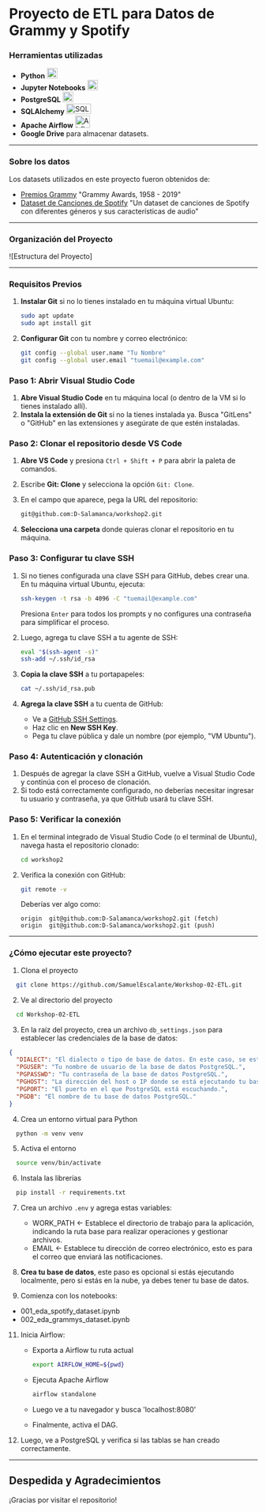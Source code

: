 # Proyecto de ETL para Datos de Grammy y Spotify

### Herramientas utilizadas

- **Python** <img src="https://cdn-icons-png.flaticon.com/128/3098/3098090.png" alt="Python" width="21px" height="21px">
- **Jupyter Notebooks** <img src="https://upload.wikimedia.org/wikipedia/commons/thumb/3/38/Jupyter_logo.svg/883px-Jupyter_logo.svg.png" alt="Jupyter" width="21px" height="21px">
- **PostgreSQL** <img src="https://cdn-icons-png.flaticon.com/128/5968/5968342.png" alt="Postgres" width="21px" height="21px">
- **SQLAlchemy** <img src="https://quintagroup.com/cms/python/images/sqlalchemy-logo.png/@@images/eca35254-a2db-47a8-850b-2678f7f8bc09.png" alt="SQLAlchemy" width="50px" height="21px">
- **Apache Airflow** <img src="https://static-00.iconduck.com/assets.00/airflow-icon-512x512-tpr318yf.png" alt="Airflow" width="30px" height="25px">
- **Google Drive** para almacenar datasets.

---

### Sobre los datos

Los datasets utilizados en este proyecto fueron obtenidos de:

- [Premios Grammy](https://www.kaggle.com/datasets/unanimad/grammy-awards) "Grammy Awards, 1958 - 2019"
- [Dataset de Canciones de Spotify](https://www.kaggle.com/datasets/maharshipandya/-spotify-tracks-dataset) "Un dataset de canciones de Spotify con diferentes géneros y sus características de audio"

---

### Organización del Proyecto

![Estructura del Proyecto]

---

### Requisitos Previos

1. **Instalar Git** si no lo tienes instalado en tu máquina virtual Ubuntu:
    
    ```bash
    sudo apt update
    sudo apt install git
    ```
    
2. **Configurar Git** con tu nombre y correo electrónico:
    
    ```bash
    git config --global user.name "Tu Nombre"
    git config --global user.email "tuemail@example.com"
    ```

### Paso 1: Abrir Visual Studio Code

1. **Abre Visual Studio Code** en tu máquina local (o dentro de la VM si lo tienes instalado allí).
2. **Instala la extensión de Git** si no la tienes instalada ya. Busca "GitLens" o "GitHub" en las extensiones y asegúrate de que estén instaladas.

### Paso 2: Clonar el repositorio desde VS Code

1. **Abre VS Code** y presiona `Ctrl + Shift + P` para abrir la paleta de comandos.
2. Escribe **Git: Clone** y selecciona la opción `Git: Clone`.
3. En el campo que aparece, pega la URL del repositorio:
    
    ```bash
    git@github.com:D-Salamanca/workshop2.git
    ```
    
4. **Selecciona una carpeta** donde quieras clonar el repositorio en tu máquina.

### Paso 3: Configurar tu clave SSH

1. Si no tienes configurada una clave SSH para GitHub, debes crear una. En tu máquina virtual Ubuntu, ejecuta:
    
    ```bash
    ssh-keygen -t rsa -b 4096 -C "tuemail@example.com"
    ```
    
    Presiona `Enter` para todos los prompts y no configures una contraseña para simplificar el proceso.
    
2. Luego, agrega tu clave SSH a tu agente de SSH:
    
    ```bash
    eval "$(ssh-agent -s)"
    ssh-add ~/.ssh/id_rsa
    ```
    
3. **Copia la clave SSH** a tu portapapeles:
    
    ```bash
    cat ~/.ssh/id_rsa.pub
    ```
    
4. **Agrega la clave SSH** a tu cuenta de GitHub:
    - Ve a [GitHub SSH Settings](https://github.com/settings/keys).
    - Haz clic en **New SSH Key**.
    - Pega tu clave pública y dale un nombre (por ejemplo, "VM Ubuntu").

### Paso 4: Autenticación y clonación

1. Después de agregar la clave SSH a GitHub, vuelve a Visual Studio Code y continúa con el proceso de clonación.
2. Si todo está correctamente configurado, no deberías necesitar ingresar tu usuario y contraseña, ya que GitHub usará tu clave SSH.

### Paso 5: Verificar la conexión

1. En el terminal integrado de Visual Studio Code (o el terminal de Ubuntu), navega hasta el repositorio clonado:
    
    ```bash
    cd workshop2
    ```
    
2. Verifica la conexión con GitHub:
    
    ```bash
    git remote -v
    ```
    
    Deberías ver algo como:
    
    ```
    origin  git@github.com:D-Salamanca/workshop2.git (fetch)
    origin  git@github.com:D-Salamanca/workshop2.git (push)
    ```

---

### ¿Cómo ejecutar este proyecto?  

1. Clona el proyecto
```bash
  git clone https://github.com/SamuelEscalante/Workshop-02-ETL.git
```

2. Ve al directorio del proyecto
```bash
  cd Workshop-02-ETL
```

3. En la raíz del proyecto, crea un archivo `db_settings.json` para establecer las credenciales de la base de datos:
```json
{
  "DIALECT": "El dialecto o tipo de base de datos. En este caso, se establece en 'postgres' para PostgreSQL.",
  "PGUSER": "Tu nombre de usuario de la base de datos PostgreSQL.",
  "PGPASSWD": "Tu contraseña de la base de datos PostgreSQL.",
  "PGHOST": "La dirección del host o IP donde se está ejecutando tu base de datos PostgreSQL.",
  "PGPORT": "El puerto en el que PostgreSQL está escuchando.",
  "PGDB": "El nombre de tu base de datos PostgreSQL."
}
```

4. Crea un entorno virtual para Python
```bash
  python -m venv venv
```

5. Activa el entorno
```bash
  source venv/bin/activate 
```

6. Instala las librerías
```bash
  pip install -r requirements.txt
```

7. Crea un archivo `.env` y agrega estas variables:
   
    - WORK_PATH <- Establece el directorio de trabajo para la aplicación, indicando la ruta base para realizar operaciones y gestionar archivos.
    - EMAIL <- Establece tu dirección de correo electrónico, esto es para el correo que enviará las notificaciones.

9. __Crea tu base de datos__, este paso es opcional si estás ejecutando localmente, pero si estás en la nube, ya debes tener tu base de datos.

10. Comienza con los notebooks:
- 001_eda_spotify_dataset.ipynb
- 002_eda_grammys_dataset.ipynb

11. Inicia Airflow:
    
    - Exporta a Airflow tu ruta actual
      ```bash
      export AIRFLOW_HOME=${pwd}
      ```
    - Ejecuta Apache Airflow
      ```bash
      airflow standalone
      ```
    - Luego ve a tu navegador y busca 'localhost:8080'
   
    - Finalmente, activa el DAG.

12. Luego, ve a PostgreSQL y verifica si las tablas se han creado correctamente.

---

## Despedida y Agradecimientos

¡Gracias por visitar el repositorio!
